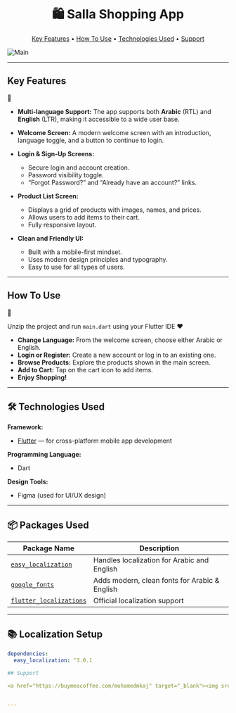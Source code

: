 <h1 align="center">
  🛍️ Salla Shopping App
</h1>
<p align="center">
  <a href="#key-features">Key Features</a> •
  <a href="#how-to-use">How To Use</a> •
  <a href="#technologies-used">Technologies Used</a> •
  <a href="#support">Support</a>
</p>

<img src="poster.png" alt="Main" />

---

##  Key Features  
🧩

* **Multi-language Support:** The app supports both **Arabic** (RTL) and **English** (LTR), making it accessible to a wide user base.

* **Welcome Screen:** A modern welcome screen with an introduction, language toggle, and a button to continue to login.

* **Login & Sign-Up Screens:** 
  - Secure login and account creation.
  - Password visibility toggle.
  - “Forgot Password?” and “Already have an account?” links.

* **Product List Screen:** 
  - Displays a grid of products with images, names, and prices.
  - Allows users to add items to their cart.
  - Fully responsive layout.

* **Clean and Friendly UI:** 
  - Built with a mobile-first mindset.
  - Uses modern design principles and typography.
  - Easy to use for all types of users.

---

##  How To Use  
🚀

Unzip the project and run `main.dart` using your Flutter IDE ❤️

* **Change Language:** From the welcome screen, choose either Arabic or English.
* **Login or Register:** Create a new account or log in to an existing one.
* **Browse Products:** Explore the products shown in the main screen.
* **Add to Cart:** Tap on the cart icon to add items.
* **Enjoy Shopping!**

---

## 🛠️ Technologies Used

**Framework:**  
- [Flutter](https://flutter.dev/) — for cross-platform mobile app development

**Programming Language:**  
- Dart

**Design Tools:**  
- Figma (used for UI/UX design)

---

## 📦 Packages Used

| Package Name | Description |
|--------------|-------------|
| [`easy_localization`](https://pub.dev/packages/easy_localization) | Handles localization for Arabic and English |
| [`google_fonts`](https://pub.dev/packages/google_fonts) | Adds modern, clean fonts for Arabic & English |
| [`flutter_localizations`](https://api.flutter.dev/flutter/flutter_localizations/flutter_localizations-library.html) | Official localization support |

---

## 📚 Localization Setup

```yaml
dependencies:
  easy_localization: ^3.0.1

## Support

<a href="https://buymeacoffee.com/mohamedmkaj" target="_blank"><img src="https://www.buymeacoffee.com/assets/img/custom_images/purple_img.png" alt="Buy Me A Coffee" style="height: 41px !important;width: 174px !important;box-shadow: 0px 3px 2px 0px rgba(190, 190, 190, 0.5) !important;-webkit-box-shadow: 0px 3px 2px 0px rgba(190, 190, 190, 0.5) !important;" ></a>


---

